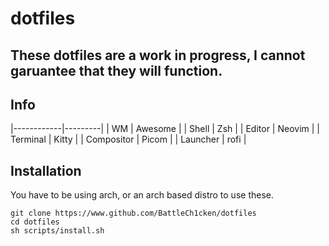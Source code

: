 # dotfiles

## These dotfiles are a work in progress, I cannot garuantee that they will function.

## Info

|------------|---------|
| WM         | Awesome |
| Shell      | Zsh     | 
| Editor     | Neovim  |
| Terminal   | Kitty   |
| Compositor | Picom   |
| Launcher   | rofi    |

## Installation
You have to be using arch, or an arch based distro to use these.
```shell
git clone https://www.github.com/BattleCh1cken/dotfiles
cd dotfiles
sh scripts/install.sh
 ```






